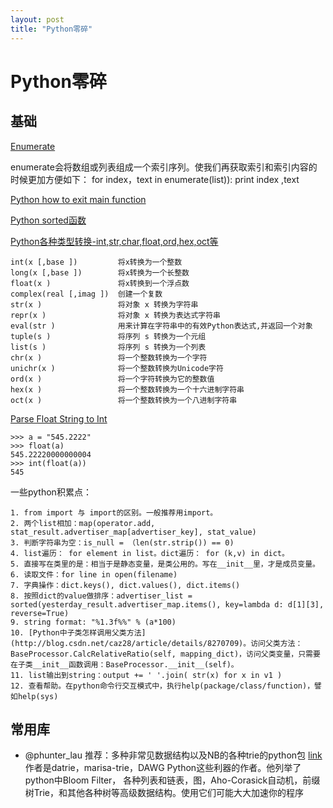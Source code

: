 ```yaml
---
layout: post
title: "Python零碎"
---
```


# Python零碎

## 基础

[Enumerate](http://www.cnblogs.com/vivilisa/archive/2009/03/19/1417083.html)

enumerate会将数组或列表组成一个索引序列。使我们再获取索引和索引内容的时候更加方便如下：
	for index，text in enumerate(list)):
	   print index ,text

[Python how to exit main function](http://stackoverflow.com/questions/3815860/python-how-to-exit-main-function)

[Python sorted函数](http://www.cnblogs.com/65702708/archive/2010/09/14/1826362.html)

[Python各种类型转换-int,str,char,float,ord,hex,oct等](http://blog.csdn.net/emaste_r/article/details/8447192)

	int(x [,base ])         将x转换为一个整数
	long(x [,base ])        将x转换为一个长整数
	float(x )               将x转换到一个浮点数
	complex(real [,imag ])  创建一个复数
	str(x )                 将对象 x 转换为字符串
	repr(x )                将对象 x 转换为表达式字符串
	eval(str )              用来计算在字符串中的有效Python表达式,并返回一个对象
	tuple(s )               将序列 s 转换为一个元组
	list(s )                将序列 s 转换为一个列表
	chr(x )                 将一个整数转换为一个字符
	unichr(x )              将一个整数转换为Unicode字符
	ord(x )                 将一个字符转换为它的整数值
	hex(x )                 将一个整数转换为一个十六进制字符串
	oct(x )                 将一个整数转换为一个八进制字符串


[Parse Float String to Int](http://stackoverflow.com/questions/379906/parse-string-to-float-or-int)

	>>> a = "545.2222"
	>>> float(a)
	545.22220000000004
	>>> int(float(a))
	545

一些python积累点：

	1. from import 与 import的区别。一般推荐用import。
	2. 两个list相加：map(operator.add, stat_result.advertiser_map[advertiser_key], stat_value)
	3. 判断字符串为空：is_null = （len(str.strip()) == 0)
	4. list遍历： for element in list。dict遍历： for (k,v) in dict。
	5. 直接写在类里的是：相当于是静态变量，是类公用的。写在__init__里，才是成员变量。
	6. 读取文件：for line in open(filename)
	7. 字典操作：dict.keys(), dict.values(), dict.items()
	8. 按照dict的value做排序：advertiser_list = sorted(yesterday_result.advertiser_map.items(), key=lambda d: d[1][3], reverse=True)
	9. string format: "%1.3f%%" % (a*100)
	10. [Python中子类怎样调用父类方法](http://blog.csdn.net/caz28/article/details/8270709)。访问父类方法：BaseProcessor.CalcRelativeRatio(self, mapping_dict)，访问父类变量，只需要在子类__init__函数调用：BaseProcessor.__init__(self)。
	11. list输出到string：output += ' '.join( str(x) for x in v1 )
	12. 查看帮助。在python命令行交互模式中，执行help(package/class/function)，譬如help(sys)

## 常用库

- @phunter_lau 推荐：多种非常见数据结构以及NB的各种trie的python包 [link](http://kmike.ru/python-data-structures/) 作者是datrie，marisa-trie，DAWG Python这些利器的作者。他列举了python中Bloom Filter， 各种列表和链表，图，Aho-Corasick自动机，前缀树Trie，和其他各种树等高级数据结构。使用它们可能大大加速你的程序



